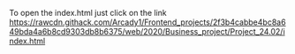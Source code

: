 To open the index.html just click on the link
https://rawcdn.githack.com/Arcady1/Frontend_projects/2f3b4cabbe4bc8a649bda4a6b8cd9303db8b6375/web/2020/Business_project/Project_24.02/index.html
